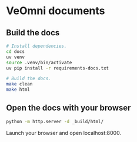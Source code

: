 # VeOmni documents

## Build the docs

```bash
# Install dependencies.
cd docs
uv venv
source .venv/bin/activate
uv pip install -r requirements-docs.txt

# Build the docs.
make clean
make html
```

## Open the docs with your browser

```bash
python -m http.server -d _build/html/
```
Launch your browser and open localhost:8000.
